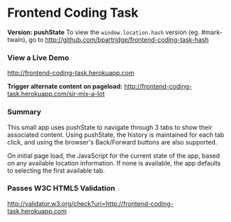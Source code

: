 # Frontend Coding Task

**Version: pushState** To view the `window.location.hash` version (eg. #mark-twain), go to http://github.com/bpartridge/frontend-coding-task-hash

### View a Live Demo

http://frontend-coding-task.herokuapp.com

**Trigger alternate content on pageload:** http://frontend-coding-task.herokuapp.com/sir-mix-a-lot

### Summary

This small app uses pushState to navigate through 3 tabs to show their associated content. Using pushState, the history is maintained for each tab click, and using the browser's Back/Forward buttons are also supported.

On initial page load, the JavaScript for the current state of the app, based on any available location information. If none is available, the app defaults to selecting the first available tab.

### Passes W3C HTML5 Validation

http://validator.w3.org/check?uri=http://frontend-coding-task.herokuapp.com

